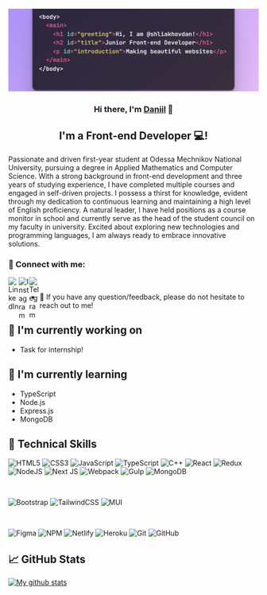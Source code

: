 <p align="center">
<img src="banner.jpg" alt="my banner">
</p>

<h3 align="center">
Hi there, I'm <a href="https://www.linkedin.com/in/shliakhovdan/" target="_blank" rel="noreferrer">Daniil</a> 👋
</h3>

<h2 align="center">
I'm a Front-end Developer 💻!
</h2> 

Passionate and driven first-year student at Odessa Mechnikov National University, pursuing a degree in Applied Mathematics and Computer Science. With a strong background in front-end development and three years of studying experience, I have completed multiple courses and engaged in self-driven projects.
I possess a thirst for knowledge, evident through my dedication to continuous learning and maintaining a high level of English proficiency. A natural leader, I have held positions as a course monitor in school and currently serve as the head of the student council on my faculty in university. 
Excited about exploring new technologies and programming languages, I am always ready to embrace innovative solutions.

### 🤝 Connect with me:

<a href="https://www.linkedin.com/in/shliakhovdan/"><img align="left" src="https://raw.githubusercontent.com/yushi1007/yushi1007/main/images/linkedin.svg" alt="LinkedIn" width="21px"/></a>
<a href="https://instagram.com/shliakhovdan"><img align="left" src="https://raw.githubusercontent.com/yushi1007/yushi1007/main/images/instagram.svg" alt="Instagram" width="21px"/></a>
<a href="https://t.me/shliakhovdan"><img align="left" src="https://upload.wikimedia.org/wikipedia/commons/8/82/Telegram_logo.svg" alt="Telegram" width="21px"/></a>
</br>
- 💬 If you have any question/feedback, please do not hesitate to reach out to me!

## 🔭 I'm currently working on
- Task for internship!

## 🌱 I'm currently learning

- TypeScript
- Node.js
- Express.js
- MongoDB

## 💼 Technical Skills

![HTML5](https://img.shields.io/badge/html5-%23E34F26.svg?style=for-the-badge&logo=html5&logoColor=white)
![CSS3](https://img.shields.io/badge/css3-%231572B6.svg?style=for-the-badge&logo=css3&logoColor=white)
![JavaScript](https://img.shields.io/badge/javascript-%23323330.svg?style=for-the-badge&logo=javascript&logoColor=%23F7DF1E)
![TypeScript](https://img.shields.io/badge/typescript-%23007ACC.svg?style=for-the-badge&logo=typescript&logoColor=white)
![C++](https://img.shields.io/badge/c++-%2300599C.svg?style=for-the-badge&logo=c%2B%2B&logoColor=white)
![React](https://img.shields.io/badge/react-%2320232a.svg?style=for-the-badge&logo=react&logoColor=%2361DAFB)
![Redux](https://img.shields.io/badge/redux-%23593d88.svg?style=for-the-badge&logo=redux&logoColor=white)
![NodeJS](https://img.shields.io/badge/node.js-6DA55F?style=for-the-badge&logo=node.js&logoColor=white)
![Next JS](https://img.shields.io/badge/Next-black?style=for-the-badge&logo=next.js&logoColor=white)
![Webpack](https://img.shields.io/badge/webpack-%238DD6F9.svg?style=for-the-badge&logo=webpack&logoColor=black)
![Gulp](https://img.shields.io/badge/GULP-%23CF4647.svg?style=for-the-badge&logo=gulp&logoColor=white)
![MongoDB](https://img.shields.io/badge/MongoDB-%234ea94b.svg?style=for-the-badge&logo=mongodb&logoColor=white)

</br>

![Bootstrap](https://img.shields.io/badge/bootstrap-%23563D7C.svg?style=for-the-badge&logo=bootstrap&logoColor=white)
![TailwindCSS](https://img.shields.io/badge/tailwindcss-%2338B2AC.svg?style=for-the-badge&logo=tailwind-css&logoColor=white)
![MUI](https://img.shields.io/badge/MUI-%230081CB.svg?style=for-the-badge&logo=mui&logoColor=white)

</br>

![Figma](https://img.shields.io/badge/figma-%23F24E1E.svg?style=for-the-badge&logo=figma&logoColor=white)
![NPM](https://img.shields.io/badge/NPM-%23000000.svg?style=for-the-badge&logo=npm&logoColor=white)
![Netlify](https://img.shields.io/badge/netlify-%23000000.svg?style=for-the-badge&logo=netlify&logoColor=#00C7B7)
![Heroku](https://img.shields.io/badge/heroku-%23430098.svg?style=for-the-badge&logo=heroku&logoColor=white)
![Git](https://img.shields.io/badge/git-%23F05033.svg?style=for-the-badge&logo=git&logoColor=white)
![GitHub](https://img.shields.io/badge/github-%23121011.svg?style=for-the-badge&logo=github&logoColor=white)



## 📈 GitHub Stats 

[![My github stats](https://github-readme-stats.vercel.app/api?username=shliakhovdan)](https://github.com/shliakhovdan)


